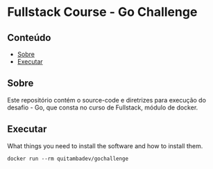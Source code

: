 # Fullstack Course - Go Challenge

## Conteúdo

- [Sobre](#about)
- [Executar](#usage)


## Sobre <a name = "about"></a>

Este repositório contém o source-code e diretrizes para execução do desafio - Go, que consta no curso de Fullstack, módulo de docker. 

## Executar <a name="usage"></a>

What things you need to install the software and how to install them.

```
docker run --rm quitambadev/gochallenge
```
